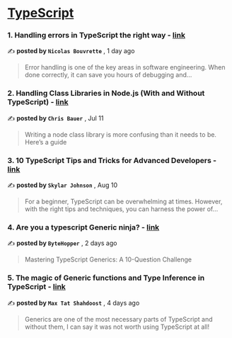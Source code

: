 
<h1><a href=https://medium.com/tag/typescript-tips/recommended target="_blank" rel="noopener noreferrer">TypeScript</a></h1>
<h3>1. Handling errors in TypeScript the right way - <a href=https://medium.com/@nbouvrette/handling-errors-in-typescript-the-right-way-ba5e2e8c873?source=tag_recommended_feed---------0-84----------typescript_tips----------4a5e30e8_8574_4dcb_8bdd_4b52aab804e8------- target="_blank" rel="noopener noreferrer">link</a></h3>

✍️ **posted by `Nicolas Bouvrette`** <date> , 1 day ago</date>

<blockquote>Error handling is one of the key areas in software engineering. When done correctly, it can save you hours of debugging and…</blockquote>

<h3>2. Handling Class Libraries in Node.js (With and Without TypeScript) - <a href=https://medium.com/better-programming/handling-class-libraries-in-node-js-with-and-without-typescript-39b73b2186b6?source=tag_recommended_feed---------1-107----------typescript_tips----------4a5e30e8_8574_4dcb_8bdd_4b52aab804e8------- target="_blank" rel="noopener noreferrer">link</a></h3>

✍️ **posted by `Chris Bauer`** <date> , Jul 11</date>

<blockquote>Writing a node class library is more confusing than it needs to be. Here’s a guide</blockquote>

<h3>3. 10 TypeScript Tips and Tricks for Advanced Developers - <a href=https://medium.com/@codegirljs/10-typescript-tips-and-tricks-for-advanced-developers-25db6fe6aa72?source=tag_recommended_feed---------2-85----------typescript_tips----------4a5e30e8_8574_4dcb_8bdd_4b52aab804e8------- target="_blank" rel="noopener noreferrer">link</a></h3>

✍️ **posted by `Skylar Johnson`** <date> , Aug 10</date>

<blockquote>For a beginner, TypeScript can be overwhelming at times. However, with the right tips and techniques, you can harness the power of…</blockquote>

<h3>4. Are you a typescript Generic ninja? - <a href=https://medium.com/@clevyoung/are-you-a-typescript-generic-ninja-d991b5f091d7?source=tag_recommended_feed---------3-84----------typescript_tips----------4a5e30e8_8574_4dcb_8bdd_4b52aab804e8------- target="_blank" rel="noopener noreferrer">link</a></h3>

✍️ **posted by `ByteHopper`** <date> , 2 days ago</date>

<blockquote>Mastering TypeScript Generics: A 10-Question Challenge</blockquote>

<h3>5. The magic of Generic functions and Type Inference in TypeScript - <a href=https://medium.com/@maxtsh/the-magic-of-generic-functions-and-inference-in-typescript-1f943d759b7e?source=tag_recommended_feed---------4-85----------typescript_tips----------4a5e30e8_8574_4dcb_8bdd_4b52aab804e8------- target="_blank" rel="noopener noreferrer">link</a></h3>

✍️ **posted by `Max Tat Shahdoost`** <date> , 4 days ago</date>

<blockquote>Generics are one of the most necessary parts of TypeScript and without them, I can say it was not worth using TypeScript at all!</blockquote>

